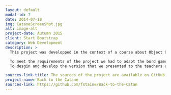 ```yaml
---
layout: default
modal-id: 7
date: 2014-07-18
img: CataneScreenShot.jpg
alt: image-alt
project-date: Autumn 2015
client: Start Bootstrap
category: Web Development
description: >
  This project was developped in the context of a course about Object Oriented Programming (in particular the languages Java and C++ and software modelisation with UML).<br/><br/>

  To meet the requirements of the project we had to adapt the bord game "Catan" to the universe of the movies 'Back to the Future", by modifying the appearance and some game mechanics.<br/><br/>
  To desgin and develop the version that we presented to the teachers at the end of the semester, it took us 2 months of workwith 2 other students. The project was designed with UML methods and developped in Java8 (with JavaFX for the graphical interface API).

sources-link-title: The sources of the project are available on GitHub Back to the Catane
project-name: Back to the Catane
sources-link: https://github.com/fstaine/Back-to-the-Catan
---
```

